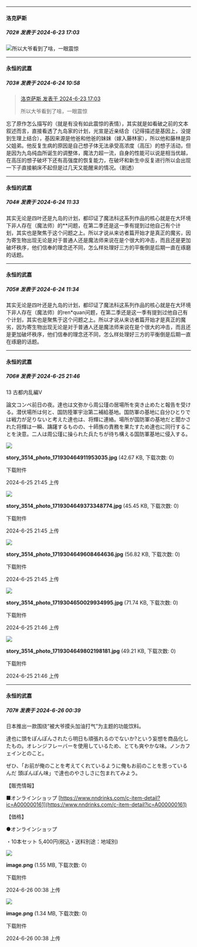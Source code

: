 ﻿
*****

####  洛克萨斯  
##### 702#       发表于 2024-6-23 17:03

<img src="https://static.saraba1st.com/image/smiley/face2017/067.png" referrerpolicy="no-referrer">所以大爷看到了啥，一眼震惊


*****

####  永恒的武嘉  
##### 703#       发表于 2024-6-24 10:58

<blockquote><a href="httphttps://bbs.saraba1st.com/2b/forum.php?mod=redirect&amp;goto=findpost&amp;pid=65347452&amp;ptid=1858148" target="_blank">洛克萨斯 发表于 2024-6-23 17:03</a>

所以大爷看到了啥，一眼震惊</blockquote>
忘了原作怎么描写的（就是有没有如此震惊的表情），其实就是如看破之前的文本叙述而言，直接看透了九岛家的计划，光宣是近亲结合（记得描述是基因上，没提到生理上结合），基因来源是他爸和他爸的妹妹（嫁入藤林家），所以他和藤林是异父姐弟。他反复生病的原因是自己想子体无法承受高浓度（高压）的想子活动，但是因为九岛纯血所诞生的调整体，魔法力超一流，自身的性能可以说是相当优越，在高压的想子破坏下还有高强度的恢复能力，在破坏和新生中反复进行所以会出现一下子直接躺床不起但是过几天又能醒来的情况。（剧透）


*****

####  永恒的武嘉  
##### 704#       发表于 2024-6-24 11:33

其实无论是四叶还是九岛的计划，都印证了魔法科这系列作品的核心就是在大环境下非人存在（魔法师）的**问题，在第二季还是这一季有提到过他自己有个计划，其实也是聚焦于这个问题之上。所以才说从来访者篇开始才是真正的魔劣，因为寄生物出现无论是对于普通人还是魔法师来说在是个很大的冲击，而且还是更加破坏秩序，他们信奉的理念还不同，怎么样处理好三方的平衡倒是后期一直在琢磨的话题。

*****

####  永恒的武嘉  
##### 705#       发表于 2024-6-24 11:34

其实无论是四叶还是九岛的计划，都印证了魔法科这系列作品的核心就是在大环境下非人存在（魔法师）的ren*quan问题，在第二季还是这一季有提到过他自己有个计划，其实也是聚焦于这个问题之上。所以才说从来访者篇开始才是真正的魔劣，因为寄生物出现无论是对于普通人还是魔法师来说在是个很大的冲击，而且还是更加破坏秩序，他们信奉的理念还不同，怎么样处理好三方的平衡倒是后期一直在琢磨的话题。


*****

####  永恒的武嘉  
##### 706#       发表于 2024-6-25 21:46

13 古都内乱編Ⅴ

論文コンペ前日の夜。達也は文弥から周公瑾の居場所を突き止めたと報告を受ける。潜伏場所は何と、国防陸軍宇治第二補給基地。国防軍の基地に自分ひとりでは戦力が足りないと考えた達也は、将輝に連絡。場所が国防軍の基地だと聞かされた将輝は一瞬、躊躇するものの、十師族の責務を果たすため達也に同行することを決意。二人は周公瑾に操られた兵たちが待ち構える国防軍基地に侵入する。

<img src="https://img.saraba1st.com/forum/202406/25/214558fweonpnpqqp115zb.jpg" referrerpolicy="no-referrer">

<strong>story_3514_photo_171930464911953035.jpg</strong> (42.67 KB, 下载次数: 0)

下载附件

2024-6-25 21:45 上传

<img src="https://img.saraba1st.com/forum/202406/25/214559aac26z63mqthm2d2.jpg" referrerpolicy="no-referrer">

<strong>story_3514_photo_1719304649373348774.jpg</strong> (45.45 KB, 下载次数: 0)

下载附件

2024-6-25 21:45 上传

<img src="https://img.saraba1st.com/forum/202406/25/214559sjdj3z880wafkb0z.jpg" referrerpolicy="no-referrer">

<strong>story_3514_photo_1719304649608464636.jpg</strong> (56.82 KB, 下载次数: 0)

下载附件

2024-6-25 21:45 上传

<img src="https://img.saraba1st.com/forum/202406/25/214600bj12kkn8ka8666km.jpg" referrerpolicy="no-referrer">

<strong>story_3514_photo_1719304650029934995.jpg</strong> (71.74 KB, 下载次数: 0)

下载附件

2024-6-25 21:46 上传

<img src="https://img.saraba1st.com/forum/202406/25/214600o2uu5cx8nnuxn1px.jpg" referrerpolicy="no-referrer">

<strong>story_3514_photo_1719304649802198181.jpg</strong> (49.21 KB, 下载次数: 0)

下载附件

2024-6-25 21:46 上传


*****

####  永恒的武嘉  
##### 707#       发表于 2024-6-26 00:39

日本推出一款围绕“被大爷摸头加油打气”为主题的功能饮料。

達也に頭をぽんぽんされたら明日も頑張れるのでないか?という妄想を商品化したもの。オレンジフレーバーを使用しているため、とても爽やかな味。ノンカフェインとのこと。

ぜひ、「お前が俺のことを考えてくれているように俺もお前のことを思っているんだ 頭ぽんぽん味」で達也のやさしさに包まれてみよう。

【販売情報】

■オンラインショップ
[https://www.nndrinks.com/c-item-detail?ic=A000000161](https://www.nndrinks.com/c-item-detail?ic=A000000161)

【価格】

●オンラインショップ

・10本セット 5,400円(税込・送料別途：地域別)

<img src="https://img.saraba1st.com/forum/202406/26/003811tn5aw3dsi456f4yw.png" referrerpolicy="no-referrer">

<strong>image.png</strong> (1.55 MB, 下载次数: 0)

下载附件

2024-6-26 00:38 上传

<img src="https://img.saraba1st.com/forum/202406/26/003819mhrptdo877ztpdrj.png" referrerpolicy="no-referrer">

<strong>image.png</strong> (1.34 MB, 下载次数: 0)

下载附件

2024-6-26 00:38 上传


